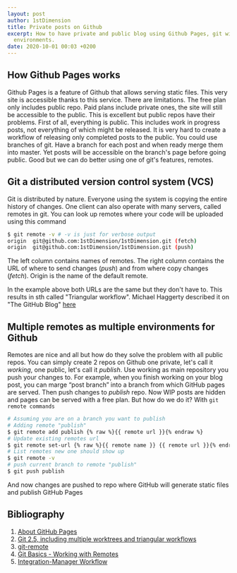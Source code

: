 ```yaml
---
layout: post
author: 1stDimension
title: Private posts on Github
excerpt: How to have private and public blog using Github Pages, git with multiple
  environments.
date: 2020-10-01 00:03 +0200
---
```

## How Github Pages works

Github Pages is a feature of Github that allows serving static files. This very site is
accessible thanks to this service. There are limitations. The free plan only includes public
repo. Paid plans include private ones, the site will still be accessible to the public. This
is excellent but public repos have their problems. First of all, everything is public. This
includes work in progress posts, not everything of which might be released. It is very hard
to create a workflow of releasing only completed posts to the public. You could use branches
of git. Have a branch for each post and when ready merge them into master. Yet posts will be
accessible on the branch's page before going public. Good but we can do better using one of
git's features, remotes.

## Git a distributed version control system (VCS)

Git is distributed by nature. Everyone using the system is copying the entire history of changes.
One client can also operate with many servers, called remotes in git. You can look up
remotes where your code will be uploaded using this command

```sh
$ git remote -v # -v is just for verbose output
origin  git@github.com:1stDimension/1stDimension.git (fetch)
origin  git@github.com:1stDimension/1stDimension.git (push)
```
The left column contains names of remotes. The right column contains the URL of where to send changes (*push*) and from
where copy changes (*fetch*). Origin is the name of the default remote.

In the example above both URLs are the same but they don't have to. This results in sth called
"Triangular workflow". Michael Haggerty described it on "The GitHub Blog" [here](https://github.blog/2015-07-29-git-2-5-including-multiple-worktrees-and-triangular-workflows/#improved-support-for-triangular-workflows)

## Multiple remotes as multiple environments for Github 

Remotes are nice and all but how do they solve the problem with all public repos. You can simply
create 2 repos on Github one private, let's call it *working*, one public, let's call it *publish*.
Use working as main repository you push your changes to. For example, when you finish working on your blog post, you can marge “post branch” into a branch from which GitHub pages are served. Then push
changes to *publish* repo. Now WIP posts are hidden and pages can be served with a free plan. But how
do we do it? With ```git remote commands```

```sh
# Assuming you are on a branch you want to publish
# Adding remote "publish"
$ git remote add publish {% raw %}{{ remote url }}{% endraw %}
# Update existing remotes url
$ git remote set-url {% raw %}{{ remote name }} {{ remote url }}{% endraw %}
# List remotes new one should show up
$ git remote -v
# push current branch to remote "publish"
$ git push publish 
```

And now changes are pushed to repo where GitHub will generate static files and publish GitHub Pages

## Bibliography

1. [About GitHub Pages](https://docs.github.com/en/github/working-with-github-pages/about-github-pages)
1. [Git 2.5, including multiple worktrees and triangular workflows](https://github.blog/2015-07-29-git-2-5-including-multiple-worktrees-and-triangular-workflows/)
1. [git-remote](https://git-scm.com/docs/git-remote)
1. [Git Basics - Working with Remotes](https://git-scm.com/book/en/v2/Git-Basics-Working-with-Remotes)
1. [Integration-Manager Workflow](https://git-scm.com/book/en/v2/Distributed-Git-Distributed-Workflows)